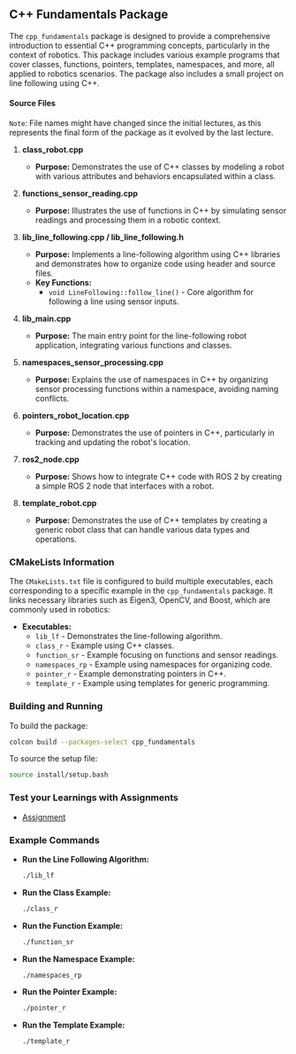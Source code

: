 ## C++ Fundamentals Package

The `cpp_fundamentals` package is designed to provide a comprehensive introduction to essential C++ programming concepts, particularly in the context of robotics. This package includes various example programs that cover classes, functions, pointers, templates, namespaces, and more, all applied to robotics scenarios. The package also includes a small project on line following using C++.

#### Source Files
`Note`: File names might have changed since the initial lectures, as this represents the final form of the package as it evolved by the last lecture.
1. **class_robot.cpp**
   - **Purpose:** Demonstrates the use of C++ classes by modeling a robot with various attributes and behaviors encapsulated within a class.

2. **functions_sensor_reading.cpp**
   - **Purpose:** Illustrates the use of functions in C++ by simulating sensor readings and processing them in a robotic context.

3. **lib_line_following.cpp / lib_line_following.h**
   - **Purpose:** Implements a line-following algorithm using C++ libraries and demonstrates how to organize code using header and source files.
   - **Key Functions:**
     - `void LineFollowing::follow_line()` - Core algorithm for following a line using sensor inputs.

4. **lib_main.cpp**
   - **Purpose:** The main entry point for the line-following robot application, integrating various functions and classes.

5. **namespaces_sensor_processing.cpp**
   - **Purpose:** Explains the use of namespaces in C++ by organizing sensor processing functions within a namespace, avoiding naming conflicts.

6. **pointers_robot_location.cpp**
   - **Purpose:** Demonstrates the use of pointers in C++, particularly in tracking and updating the robot's location.

7. **ros2_node.cpp**
   - **Purpose:** Shows how to integrate C++ code with ROS 2 by creating a simple ROS 2 node that interfaces with a robot.

8. **template_robot.cpp**
   - **Purpose:** Demonstrates the use of C++ templates by creating a generic robot class that can handle various data types and operations.

### CMakeLists Information

The `CMakeLists.txt` file is configured to build multiple executables, each corresponding to a specific example in the `cpp_fundamentals` package. It links necessary libraries such as Eigen3, OpenCV, and Boost, which are commonly used in robotics:

- **Executables:**
  - `lib_lf` - Demonstrates the line-following algorithm.
  - `class_r` - Example using C++ classes.
  - `function_sr` - Example focusing on functions and sensor readings.
  - `namespaces_rp` - Example using namespaces for organizing code.
  - `pointer_r` - Example demonstrating pointers in C++.
  - `template_r` - Example using templates for generic programming.

### Building and Running

To build the package:

```sh
colcon build --packages-select cpp_fundamentals
```

To source the setup file:

```sh
source install/setup.bash
```
### Test your Learnings with Assignments
- [Assignment](https://github.com/Robotisim/robotics_software_engineer/tree/assignments/module_1_assignment)

### Example Commands

- **Run the Line Following Algorithm:**
  ```sh
  ./lib_lf
  ```

- **Run the Class Example:**
  ```sh
  ./class_r
  ```

- **Run the Function Example:**
  ```sh
  ./function_sr
  ```

- **Run the Namespace Example:**
  ```sh
  ./namespaces_rp
  ```

- **Run the Pointer Example:**
  ```sh
  ./pointer_r
  ```

- **Run the Template Example:**
  ```sh
  ./template_r
  ```
